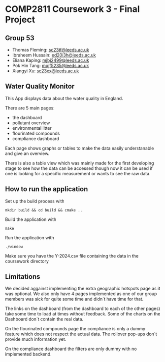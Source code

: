# COMP2811 Coursework 3 - Final Project

## Group 53

- Thomas Fleming: sc23tf@leeds.ac.uk
- Ibraheem Hussain: ed20i3h@leeds.ac.uk
- Eliana Kaping: mjbj2499@leeds.ac.uk
- Pok Hin Tang: mqjf5235@leeds.ac.uk
- Xiangyi Xu: sc23xx@leeds.ac.uk

## Water Quality Monitor
This App displays data about the water quality in England.

There are 5 main pages:
- the dashboard
- pollutant overview
- environmental litter
- flourinated compounds
- compliance dashboard

Each page shows graphs or tables to make the data easily understanable and give an overview.

There is also a table view which was mainly made for the first developing stage to see how the data can be accessed though now it can be used if one is looking for a specific measurement or wants to see the raw data.

## How to run the application

Set up the build process with

    mkdir build && cd build && cmake ..

Build the application with

    make 

Run the application with

    ./window

Make sure you have the Y-2024.csv file containing the data in the coursework directory

## Limitations

We decided aggainst implementing the extra geographic hotspots page as it was optional. We also only have 4 pages implemented as one of our group members was sick for quite some time and didn´t have time for that.

The links on the dashboard (from the dashboard to each of the other pages) take some time to load at times without feedback. Some of the charts on the Dashboard don´t contain the real data.

On the flourinated compounds page the compliance is only a dummy feature which does not respect the actual data. The rollover pop-ups don´t provide much information yet.

On the compliance dashboard the filters are only dummy with no implemented backend.

